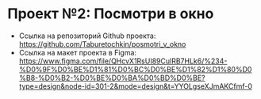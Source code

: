 # Проект №2: Посмотри в окно
- Ссылка на репозиторий Github проекта: https://github.com/Taburetochkin/posmotri_v_okno
- Ссылка на макет проекта в Figma: https://www.figma.com/file/QHcvX1RsUI89CulRB7HLk6/%234-%D0%9F%D0%BE%D1%81%D0%BC%D0%BE%D1%82%D1%80%D0%B8-%D0%B2-%D0%BE%D0%BA%D0%BD%D0%BE?type=design&node-id=301-2&mode=design&t=YYOLgseXJmAKCfmf-0
